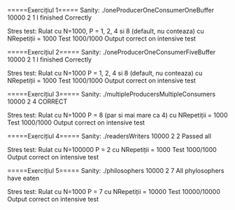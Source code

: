 =====Exercițiul 1=====
Sanity:
./oneProducerOneConsumerOneBuffer 10000 2 1
I finished Correctly

Stres test:
Rulat cu N=1000, P = 1, 2, 4 si 8 (default, nu conteaza) cu NRepetiții = 1000
Test 1000/1000
Output correct on intensive test

=====Exercițiul 2=====
Sanity:
./oneProducerOneConsumerFiveBuffer 10000 2 1
I finished Correctly

Stres test:
Rulat cu N=1000 P = 1, 2, 4 si 8 (default, nu conteaza) cu NRepetiții = 1000
Test 1000/1000
Output correct on intensive test

=====Exercițiul 3=====
Sanity:
./multipleProducersMultipleConsumers 10000 2 4
CORRECT

Stres test:
Rulat cu N=1000 P = 8 (par si mai mare ca 4) cu NRepetiții = 1000
Test 1000/1000
Output correct on intensive test

=====Exercițiul 4=====
Sanity:
./readersWriters 10000 2 2
Passed all

Stres test:
Rulat cu N=100000 P = 2 cu NRepetiții = 1000
Test 1000/1000
Output correct on intensive test

=====Exercițiul 5=====
Sanity:
./philosophers 10000 2 7
All phylosophers have eaten

Stres test:
Rulat cu N=1000 P = 7 cu NRepetiții = 10000
Test 10000/10000
Output correct on intensive test